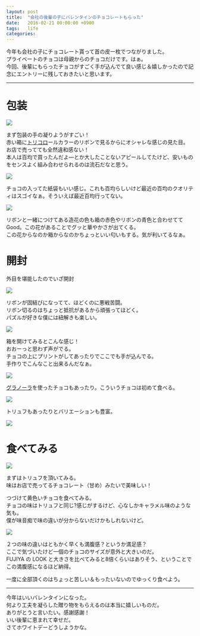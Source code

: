 ```yaml
---
layout: post
title:  "会社の後輩の子にバレンタインのチョコレートもらった"
date:   2016-02-21 00:00:00 +0900
tags:   life
categories:
---
```


今年も会社の子にチョコレート貰って首の皮一枚でつながりました。  
プライベートのチョコは母親からのチョコだけです。はぁ。  
今回、後輩にもらったチョコがすごく手が込んでて良い感じ＆嬉しかったので記念にエントリーに残しておきたいと思います。

* * *

# 包装

![](https://lh3.googleusercontent.com/-3LpFlev86MM/VslZnPQjKRI/AAAAAAAARQg/dnFb3_4i_xQ/s1024/DSC03720.jpg)

まず包装の手の凝りようがすごい！  
赤い箱に[トリコロ](http://d.hatena.ne.jp/keyword/%A5%C8%A5%EA%A5%B3%A5%ED)ールカラーのリボンで見るからにオシャレな感じの見た目。  
お店で売ってても全然違和感ない！  
本人は百均で買ったんだよ―とか大したことないアピールしてたけど、安いものをセンスよく組み合わせられるのは流石だなと思う。

![](https://lh3.googleusercontent.com/-1aWdQ-uxNcU/VslZ6buUxYI/AAAAAAAARQs/ciAtnLYoMd8/s1024/DSC03724.jpg)

チョコの入ってた紙袋もいい感じ。これも百均らしいけど最近の百均のクオリティはスゴイなぁ。そういえば最近百均行ってない。

![](https://lh3.googleusercontent.com/-cnEgUhUVDJU/VslbVIsgeBI/AAAAAAAARRQ/L4Ey-EwDdiE/s1024/DSC03733.jpg)

リボンと一緒につけてある造花の色も箱の赤色やリボンの青色と合わせててGood。この花があることでグッと華やかさが出てくる。  
この花からなのか箱からなのかちょっといい匂いもする。気が利いてるなぁ。

# 開封

外目を堪能したのでいざ開封

![](https://lh3.googleusercontent.com/-9s75zGZ5HnM/Vslbfv9UxbI/AAAAAAAARRY/WQgncaI3yQc/s1024/DSC03734.jpg)

リボンが固結びになってて、ほどくのに悪戦苦闘。  
リボン切るのはちょっと抵抗があるから頑張ってほどく。  
パズルが好きな僕には紐解きも楽しい。

![](https://lh3.googleusercontent.com/-Vh4USBDrl7c/VslcuTeCY1I/AAAAAAAARSM/DoB05XqBhqc/s1024/DSC03741.jpg)

箱を開けてみるとこんな感じ！  
おおーっと思わず声がでる。  
チョコの上にプリントがしてあったりでここでも手が込んでる。  
手作りでこんなこと出来るんだなぁ。

![](https://lh3.googleusercontent.com/-GbAEBmJbPJg/VsldFV-wZhI/AAAAAAAARSg/OeOr0KCe0tQ/s1024/DSC03744.jpg)

[グラノーラ](http://d.hatena.ne.jp/keyword/%A5%B0%A5%E9%A5%CE%A1%BC%A5%E9)を使ったチョコもあったり。こういうチョコは初めて食べる。

![](https://lh3.googleusercontent.com/-_SqLhE3E6WY/VsldOzO7pRI/AAAAAAAARSo/58cE7penkBg/s1024/DSC03745.jpg)

トリュフもあったりとバリエーションも豊富。

![](https://lh3.googleusercontent.com/-RSVmON172BU/VsldgFH-E7I/AAAAAAAARS0/fOD1xf0BAnQ/s1024/DSC03747.jpg)

# 食べてみる

![](https://lh3.googleusercontent.com/-f-e6CDXbZ-Y/Vslo6Wa6jPI/AAAAAAAARZg/d15VcRfSAk4/s1024/DSC03813.jpg)

まずはトリュフを頂いてみる。  
味はお店で売ってるチョコレート（甘め）みたいで美味しい！

つづけて黄色いチョコを食べてみる。  
チョコの味はトリュフと同じ?感じがするけど、心なしかキャラメル味のような気も。  
僕が味音痴で味の違いが分からないだけかもしれないけど。

![](https://lh3.googleusercontent.com/-QhBfbxutX0U/Vslp4QfpOEI/AAAAAAAARZw/-p73dsLgD14/s1024/DSC03818.jpg)

２つの味の違いはともかく早くも満腹感？というか満足感？  
ここで気づいたけど一個のチョコのサイズが意外と大きいのだ。  
FUJIYA の LOOK と大きさを比べてみると8倍くらいはありそう、ということでこの満腹感になるほど納得。

一度に全部頂くのはちょっと苦しい＆もったいないのでゆっくり食べよう。

* * *

今年はいいバレンタインになった。  
何より工夫を凝らした贈り物をもらえるのは本当に嬉しいものだ。  
ありがとうと言いたい。感謝感謝！  
いい後輩に恵まれて幸せだ。  
さてホワイトデーどうしようかな。


